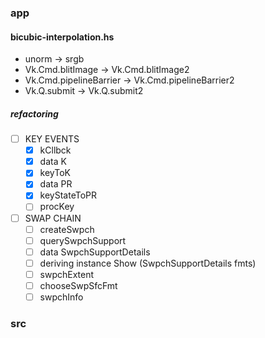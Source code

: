 ### app

#### bicubic-interpolation.hs

* unorm -> srgb
* Vk.Cmd.blitImage -> Vk.Cmd.blitImage2
* Vk.Cmd.pipelineBarrier -> Vk.Cmd.pipelineBarrier2
* Vk.Q.submit -> Vk.Q.submit2

##### refactoring

* [ ] KEY EVENTS
	+ [x] kCllbck
	+ [x] data K
	+ [x] keyToK
	+ [x] data PR
	+ [x] keyStateToPR
	+ [ ] procKey
* [ ] SWAP CHAIN
	+ [ ] createSwpch
	+ [ ] querySwpchSupport
	+ [ ] data SwpchSupportDetails
	+ [ ] deriving instance Show (SwpchSupportDetails fmts)
	+ [ ] swpchExtent
	+ [ ] chooseSwpSfcFmt
	+ [ ] swpchInfo

### src
